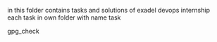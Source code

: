 in this folder contains tasks and solutions of exadel devops internship
<br>each task in own folder with name task<number of task>  
  
gpg_check